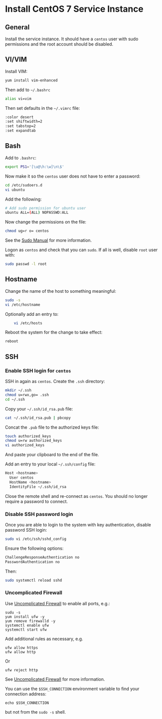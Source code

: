 # Install CentOS 7 Service Instance

## General

Install the service instance.  It should have a `centos` user with sudo permissions and the root account should be disabled.

## VI/VIM

Install VIM:

```sh
yum install vim-enhanced
```

Then add to `~/.bashrc`

```sh
alias vi=vim
```

Then set defaults in the `~/.vimrc` file:

```sh
:color desert
:set shiftwidth=2
:set tabstop=2
:set expandtab
```

## Bash

Add to `.bashrc`:

```sh
export PS1='[\u@\h:\w]\n\$'
```

Now make it so the `centos` user does not have to enter a password:

```sh
cd /etc/sudoers.d
vi ubuntu
```

Add the following:

```sh
# Add sudo permission for ubuntu user
ubuntu ALL=(ALL) NOPASSWD:ALL
```

Now change the permissions on the file:

```sh
chmod ug=r o= centos
```

See the [Sudo Manual](http://www.sudo.ws/sudoers.man.html) for more information.

Logon as `centos` and check that you can `sudo`.  If all is well, disable `root` user with:

```sh
sudo passwd -l root
```

## Hostname

Change the name of the host to something meaningful:

```sh
sudo -s
vi /etc/hostname
```

Optionally add an entry to:

```sh
    vi /etc/hosts
```

Reboot the system for the change to take effect:

```sh
reboot
```

## SSH

### Enable SSH login for `centos`

SSH in again as `centos`.  Create the `.ssh` directory:

```sh
mkdir ~/.ssh
chmod u=rwx,go= .ssh
cd ~/.ssh
```

Copy your `~/.ssh/id_rsa.pub` file:

```sh
cat ~/.ssh/id_rsa.pub | pbcopy
```

Concat the `.pub` file to the authorized keys file:

```sh
touch authorized_keys
chmod u=rw authorized_keys
vi authorized_keys
```

And paste your clipboard to the end of the file.

Add an entry to your local `~/.ssh/config` file:

```sh
Host <hostname>
  User centos
  HostName <hostname>
  IdentityFile ~/.ssh/id_rsa
```

Close the remote shell and re-connect as `centos`.  You should no longer require a password to connect.

### Disable SSH password login

Once you are able to login to the system with key authentication, disable password SSH login:

```sh
sudo vi /etc/ssh/sshd_config
```

Ensure the following options:

```sh
ChallengeResponseAuthentication no
PasswordAuthentication no
```

Then:

```sh
sudo systemctl reload sshd
```

### Uncomplicated Firewall

Use [Uncomplicated Firewall](https://help.ubuntu.com/12.10/serverguide/firewall.html) to enable all ports, e.g.:

```
sudu -s
yum install ufw -y
yum remove firewalld -y
systemctl enable ufw
systemctl start ufw
```

Add additional rules as necessary, e.g.

```
ufw allow https
ufw allow http
```

Or

```
ufw reject http
```

See [Uncomplicated Firewall](https://wiki.ubuntu.com/UncomplicatedFirewall) for more information.

You can use the `$SSH_CONNECTION` environment variable to find your connection address:

    echo $SSH_CONNECTION

but not from the `sudo -s` shell.


